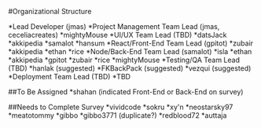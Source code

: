 #Organizational Structure

*Lead Developer (jmas)
    *Project Management Team Lead (jmas, ceceliacreates)
        *mightyMouse
    *UI/UX Team Lead (TBD)
        *datsJack
        *akkipedia
        *samalot
        *hansum
    *React/Front-End Team Lead (gpitot)
        *zubair
        *akkipedia
        *ethan
        *rice
    *Node/Back-End Team Lead (samalot)
        *isla
        *ethan
        *akkipedia
        *gpitot
        *zubair
        *rice
        *mightyMouse
    *Testing/QA Team Lead (TBD)
        *hanlak (suggested)
        *FKBackPack (suggested)
        *vezqui (suggested)
    *Deployment Team Lead (TBD)
        *TBD

##To Be Assigned
*shahan (indicated Front-End or Back-End on survey)

##Needs to Complete Survey
*vividcode
*sokru
*xy'n
*neostarsky97
*meatotommy
*gibbo
*gibbo3771 (duplicate?)
*redblood72
*auttaja

